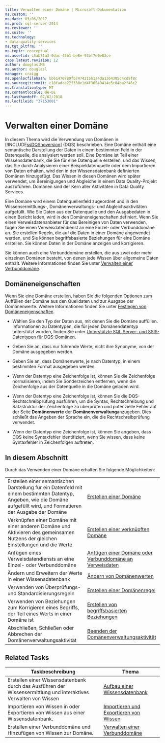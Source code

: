 ```yaml
---
title: Verwalten einer Domäne | Microsoft-Dokumentation
ms.custom: ''
ms.date: 03/06/2017
ms.prod: sql-server-2014
ms.reviewer: ''
ms.suite: ''
ms.technology:
- data-quality-services
ms.tgt_pltfrm: ''
ms.topic: conceptual
ms.assetid: c5ab71a3-0dac-45b1-be8e-93bf7e0e03ce
caps.latest.revision: 12
author: douglaslMS
ms.author: douglasl
manager: craigg
ms.openlocfilehash: bb61470789fb7474216b1a4da1364305c4cd9f8c
ms.sourcegitcommit: c18fadce27f330e1d4f36549414e5c84ba2f46c2
ms.translationtype: MT
ms.contentlocale: de-DE
ms.lasthandoff: 07/02/2018
ms.locfileid: "37153001"
---
```

# <a name="managing-a-domain"></a>Verwalten einer Domäne
  In diesem Thema wird die Verwendung von Domänen in [!INCLUDE[ssDQSnoversion](../includes/ssdqsnoversion-md.md)] (DQS) beschrieben. Eine Domäne enthält eine semantische Darstellung der Daten in einem bestimmten Feld in der Datenquelle, die analysiert werden soll. Eine Domäne ist Teil einer Wissensdatenbank, die Sie für eine Datenquelle erstellen, und das Wissen, das Sie durch Analysieren einer Beispieldatenquelle oder dem Importieren von Daten erhalten, wird den in der Wissensdatenbank definierten Domänen hinzugefügt. Das Wissen in diesen Domänen wird später verwendet, um Bereinigungen und Abgleiche in einem Data Quality-Projekt auszuführen. Domänen sind der Kern aller Aktivitäten in Data Quality Services.  
  
 Eine Domäne wird einem Datenquellenfeld zugeordnet und in den Wissensermittlungs-, Domänenverwaltungs- und Abgleichsaktivitäten aufgefüllt. Wie Sie Daten aus der Datenquelle und den Ausgabedaten in einen Bericht laden, wird in den Domäneneigenschaften definiert. Wenn Sie einen Verweisdatenanbieter für das Bereinigen von Daten verwenden, fügen Sie einen Verweisdatendienst an eine Einzel- oder Verbunddomäne an. Sie erstellen Regeln, die auf die Daten in einer Domäne angewendet werden, und Sie können begriffsbasierte Beziehungen für eine Domäne erstellen. Sie können Daten in der Domäne anzeigen und korrigieren.  
  
 Sie können auch eine Verbunddomäne erstellen, die aus zwei oder mehr einzelnen Domänen besteht, von denen jede Wissen über allgemeine Daten enthält. Weitere Informationen finden Sie unter [Verwalten einer Verbunddomäne](../../2014/data-quality-services/managing-a-composite-domain.md).  
  
## <a name="domain-properties"></a>Domäneneigenschaften  
 Wenn Sie eine Domäne erstellen, haben Sie die folgenden Optionen zum Auffüllen der Domäne aus den Quelldaten und zur Ausgabe der Domänenwerte. Weitere Informationen finden Sie unter [Festlegen von Domäneneigenschaften](../../2014/data-quality-services/set-domain-properties.md).  
  
-   Wählen Sie den Typ der Daten aus, mit denen Sie die Domäne auffüllen. Informationen zu Datentypen, die für jeden Domänendatentyp unterstützt wurden, finden Sie unter [Unterstützte SQL Server- und SSIS-Datentypen für DQS-Domänen](../../2014/data-quality-services/supported-sql-server-and-ssis-data-types-for-dqs-domains.md).  
  
-   Geben Sie an, dass nur führende Werte, nicht ihre Synonyme, von der Domäne ausgegeben werden.  
  
-   Geben Sie an, dass Domänenwerte, je nach Datentyp, in einem bestimmten Format ausgegeben werden.  
  
-   Wenn der Datentyp eine Zeichenfolge ist, können Sie die Zeichenfolge normalisieren, indem Sie Sonderzeichen entfernen, wenn die Zeichenfolge aus der Datenquelle in die Domäne geladen wird.  
  
-   Wenn der Datentyp eine Zeichenfolge ist, können Sie die DQS-Rechtschreibprüfung ausführen, um die Syntax, Rechtschreibung und Satzstruktur der Zeichenfolge zu überprüfen und potenzielle Fehler auf der Seite **Domänenwerte** der **Domänenverwaltung**anzugeben. Dies schließt das Angeben der Sprache ein, die die Rechtschreibprüfung verwendet.  
  
-   Wenn der Datentyp eine Zeichenfolge ist, können Sie angeben, dass DQS keine Syntaxfehler identifiziert, wenn Sie wissen, dass keine Syntaxfehler in Zeichenfolgen auftreten.  
  
## <a name="in-this-section"></a>In diesem Abschnitt  
 Durch das Verwenden einer Domäne erhalten Sie folgende Möglichkeiten:  
  
|||  
|-|-|  
|Erstellen einer semantischen Darstellung für ein Datenfeld mit einem bestimmten Datentyp, Angeben, wie die Domäne aufgefüllt wird, und Formatieren der Ausgabe der Domäne|[Erstellen einer Domäne](../../2014/data-quality-services/create-a-domain.md)|  
|Verknüpfen einer Domäne mit einer anderen Domäne und Aktivieren des gemeinsamen Nutzens der gleichen Einstellungen und die Werte|[Erstellen einer verknüpften Domäne](../../2014/data-quality-services/create-a-linked-domain.md)|  
|Anfügen eines Verweisdatendiensts an eine Einzel- oder Verbunddomäne|[Anfügen einer Domäne oder Verbunddomäne an Verweisdaten](../../2014/data-quality-services/attach-a-domain-or-composite-domain-to-reference-data.md)|  
|Ändern und Erweitern der Werte in einer Wissensdatenbank|[Ändern von Domänenwerten](../../2014/data-quality-services/change-domain-values.md)|  
|Verwenden von Überprüfungs- und Standardisierungsregeln|[Erstellen einer Domänenregel](../../2014/data-quality-services/create-a-domain-rule.md)|  
|Verwenden von Beziehungen zum Korrigieren eines Begriffs, der Teil eines Werts in einer Domäne ist|[Erstellen von begriffsbasierten Beziehungen](../../2014/data-quality-services/create-term-based-relations.md)|  
|Abschließen, Schließen oder Abbrechen der Domänenverwaltungsaktivität|[Beenden der Domänenverwaltungsaktivität](../../2014/data-quality-services/end-the-domain-management-activity.md)|  
  
## <a name="related-tasks"></a>Related Tasks  
  
|Taskbeschreibung|Thema|  
|----------------------|-----------|  
|Erstellen einer Wissensdatenbank durch das Ausführen der Wissensermittlung und interaktives Verwalten von Wissen|[Aufbau einer Wissensdatenbank](../../2014/data-quality-services/building-a-knowledge-base.md)|  
|Importieren von Wissen in oder Exportieren von Wissen aus einer Wissensdatenbank.|[Importieren und Exportieren von Wissen](../../2014/data-quality-services/importing-and-exporting-knowledge.md)|  
|Erstellen einer Verbunddomäne und Hinzufügen von Wissen zur Domäne.|[Verwalten einer Verbunddomäne](../../2014/data-quality-services/managing-a-composite-domain.md)|  
  
  
